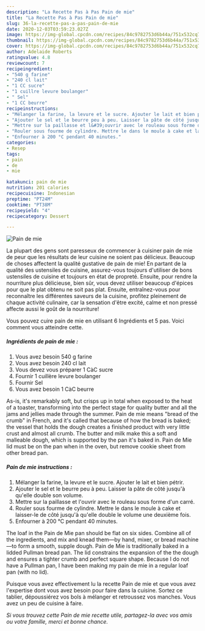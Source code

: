 ```yaml
---
description: "La Recette Pas à Pas Pain de mie"
title: "La Recette Pas à Pas Pain de mie"
slug: 36-la-recette-pas-a-pas-pain-de-mie
date: 2020-12-03T03:59:23.027Z
image: https://img-global.cpcdn.com/recipes/84c9782753d6b44a/751x532cq70/pain-de-mie-photo-principale-de-la-recette.jpg
thumbnail: https://img-global.cpcdn.com/recipes/84c9782753d6b44a/751x532cq70/pain-de-mie-photo-principale-de-la-recette.jpg
cover: https://img-global.cpcdn.com/recipes/84c9782753d6b44a/751x532cq70/pain-de-mie-photo-principale-de-la-recette.jpg
author: Adelaide Roberts
ratingvalue: 4.8
reviewcount: 7
recipeingredient:
- "540 g farine"
- "240 cl lait"
- "1 CC sucre"
- "1 cuillre levure boulanger"
- " Sel"
- "1 CC beurre"
recipeinstructions:
- "Mélanger la farine, la levure et le sucre. Ajouter le lait et bien pétrir."
- "Ajouter le sel et le beurre peu à peu. Laisser la pâte de côté jusqu&#39;à qu&#39;elle double son volume."
- "Mettre sur la paillasse et l&#39;ouvrir avec le rouleau sous forme d&#39;un carré."
- "Rouler sous fourme de cylindre. Mettre le dans le moule à cake et laisser-le de côté jusqu&#39;à qu&#39;elle double le volume une deuxième fois."
- "Enfourner à 200 °C pendant 40 minutes."
categories:
- Resep
tags:
- pain
- de
- mie

katakunci: pain de mie 
nutrition: 201 calories
recipecuisine: Indonesian
preptime: "PT24M"
cooktime: "PT38M"
recipeyield: "4"
recipecategory: Dessert

---
```



![Pain de mie](https://img-global.cpcdn.com/recipes/84c9782753d6b44a/751x532cq70/pain-de-mie-photo-principale-de-la-recette.jpg)

La plupart des gens sont paresseux de commencer à cuisiner pain de mie de peur que les résultats de leur cuisine ne soient pas délicieux. Beaucoup de choses affectent la qualité gustative de pain de mie! En partant de la qualité des ustensiles de cuisine, assurez-vous toujours d'utiliser de bons ustensiles de cuisine et toujours en état de propreté. Ensuite, pour rendre la nourriture plus délicieuse, bien sûr, vous devez utiliser beaucoup d'épices pour que le plat obtenu ne soit pas plat. Ensuite, entraînez-vous pour reconnaître les différentes saveurs de la cuisine, profitez pleinement de chaque activité culinaire, car la sensation d'être excité, calme et non pressé affecte aussi le goût de la nourriture!

<!--inarticleads1-->

Vous pouvez cuire pain de mie en utilisant 6 Ingrédients et 5 pas. Voici comment vous atteindre cette.

##### Ingrédients de pain de mie :

1. Vous avez besoin 540 g farine
1. Vous avez besoin 240 cl lait
1. Vous devez vous préparer 1 CàC sucre
1. Fournir 1 cuillère levure boulanger
1. Fournir  Sel
1. Vous avez besoin 1 CàC beurre


As-is, it&#39;s remarkably soft, but crisps up in total when exposed to the heat of a toaster, transforming into the perfect stage for quality butter and all the jams and jellies made through the summer. Pain de mie means &#34;bread of the crumb&#34; in French, and it&#39;s called that because of how the bread is baked; the vessel that holds the dough creates a finished product with very little crust and almost all crumb. The butter and milk make this a soft and malleable dough, which is supported by the pan it&#39;s baked in. Pain de Mie lid must be on the pan when in the oven, but remove cookie sheet from other bread pan. 

<!--inarticleads2-->

##### Pain de mie instructions :

1. Mélanger la farine, la levure et le sucre. Ajouter le lait et bien pétrir.
1. Ajouter le sel et le beurre peu à peu. Laisser la pâte de côté jusqu&#39;à qu&#39;elle double son volume.
1. Mettre sur la paillasse et l&#39;ouvrir avec le rouleau sous forme d&#39;un carré.
1. Rouler sous fourme de cylindre. Mettre le dans le moule à cake et laisser-le de côté jusqu&#39;à qu&#39;elle double le volume une deuxième fois.
1. Enfourner à 200 °C pendant 40 minutes.


The loaf in the Pain de Mie pan should be flat on six sides. Combine all of the ingredients, and mix and knead them—by hand, mixer, or bread machine—to form a smooth, supple dough. Pain de Mie is traditionally baked in a lidded Pullman bread pan. The lid constrains the expansion of the the dough and ensures a tighter crumb and perfect square shape. Because I do not have a Pullman pan, I have been making my pain de mie in a regular loaf pan (with no lid). 

<!--inarticleads1-->

<p>
Puisque vous avez effectivement lu la recette Pain de mie et que vous avez l'expertise dont vous avez besoin pour faire dans la cuisine. Sortez ce tablier, dépoussiérez vos bols à mélanger et retroussez vos manches. Vous avez un peu de cuisine à faire.
</p>

<p>
<i>Si vous trouvez cette Pain de mie recette utile, partagez-la avec vos amis ou votre famille, merci et bonne chance.</i>
</p>
